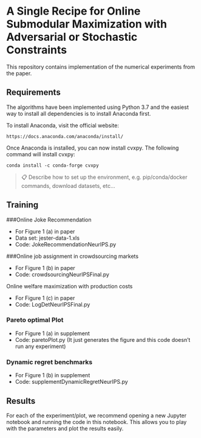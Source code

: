 
# A Single Recipe for Online Submodular Maximization with Adversarial or Stochastic Constraints

This repository contains implementation of the numerical experiments from the paper.

## Requirements

The algorithms have been implemented using Python 3.7 and the easiest way to install all dependencies is to install Anaconda first.

To install Anaconda, visit the official website:

```https://docs.anaconda.com/anaconda/install/```

Once Anaconda is installed, you can now install cvxpy. The following command will install cvxpy:

```conda install -c conda-forge cvxpy```

>📋  Describe how to set up the environment, e.g. pip/conda/docker commands, download datasets, etc...

## Training

###Online Joke Recommendation
- For Figure 1 (a) in paper
- Data set: jester-data-1.xls
- Code: JokeRecommendationNeurIPS.py

###Online job assignment in crowdsourcing markets
- For Figure 1 (b) in paper
- Code: crowdsourcingNeurIPSFinal.py

Online welfare maximization with production costs
- For Figure 1 (c) in paper
- Code: LogDetNeurIPSFinal.py

### Pareto optimal Plot
- For Figure 1 (a) in supplement
- Code: paretoPlot.py (It just generates the figure and this code doesn’t run any experiment)

### Dynamic regret benchmarks
- For Figure 1 (b) in supplement
- Code: supplementDynamicRegretNeurIPS.py

## Results

For each of the experiment/plot, we recommend opening a new Jupyter notebook and running the code in this notebook. This allows you to play with the parameters and plot the results easily.